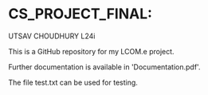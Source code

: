 # CS_PROJECT_FINAL: 
UTSAV CHOUDHURY L24i

This is a GitHub repository for my LCOM.e project.

Further documentation is available in 'Documentation.pdf'.

The file test.txt can be used for testing.
